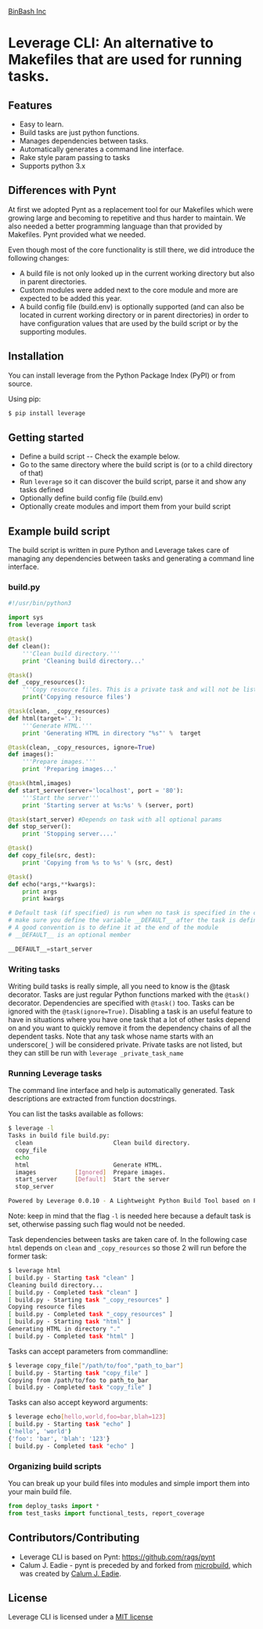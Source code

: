 [BinBash Inc](https://github.com/binbashar)

# Leverage CLI: An alternative to Makefiles that are used for running tasks.

## Features
* Easy to learn.
* Build tasks are just python functions.
* Manages dependencies between tasks.
* Automatically generates a command line interface.
* Rake style param passing to tasks
* Supports python 3.x

## Differences with Pynt
At first we adopted Pynt as a replacement tool for our Makefiles which were growing large and becoming to repetitive and thus harder to maintain. We also needed a better programming language than that provided by Makefiles. Pynt provided what we needed.

Even though most of the core functionality is still there, we did introduce the following changes:
* A build file is not only looked up in the current working directory but also in parent directories.
* Custom modules were added next to the core module and more are expected to be added this year.
* A build config file (build.env) is optionally supported (and can also be located in current working directory or in parent directories) in order to have configuration values that are used by the build script or by the supporting modules.

## Installation
You can install leverage from the Python Package Index (PyPI) or from source.

Using pip:
```bash
$ pip install leverage
```

## Getting started
* Define a build script -- Check the example below.
* Go to the same directory where the build script is (or to a child directory of that)
* Run `leverage` so it can discover the build script, parse it and show any tasks defined
* Optionally define build config file (build.env)
* Optionally create modules and import them from your build script

## Example build script
The build script is written in pure Python and Leverage takes care of managing
any dependencies between tasks and generating a command line interface.

### build.py
```python
#!/usr/bin/python3

import sys
from leverage import task

@task()
def clean():
    '''Clean build directory.'''
    print 'Cleaning build directory...'

@task()
def _copy_resources():
    '''Copy resource files. This is a private task and will not be listed.'''
    print('Copying resource files')

@task(clean, _copy_resources)
def html(target='.'):
    '''Generate HTML.'''
    print 'Generating HTML in directory "%s"' %  target

@task(clean, _copy_resources, ignore=True)
def images():
    '''Prepare images.'''
    print 'Preparing images...'

@task(html,images)
def start_server(server='localhost', port = '80'):
    '''Start the server'''
    print 'Starting server at %s:%s' % (server, port)

@task(start_server) #Depends on task with all optional params
def stop_server():
    print 'Stopping server....'

@task()
def copy_file(src, dest):
    print 'Copying from %s to %s' % (src, dest)

@task()
def echo(*args,**kwargs):
    print args
    print kwargs

# Default task (if specified) is run when no task is specified in the command line
# make sure you define the variable __DEFAULT__ after the task is defined
# A good convention is to define it at the end of the module
# __DEFAULT__ is an optional member

__DEFAULT__=start_server
```

### Writing tasks
Writing build tasks is really simple, all you need to know is the @task decorator. Tasks are just regular Python functions marked with the ``@task()`` decorator. Dependencies are specified with ``@task()`` too.
Tasks can be ignored with the ``@task(ignore=True)``. Disabling a task is an useful feature to have in situations where you have one task that a lot of other tasks depend on and you want to quickly remove it from the dependency chains of all the dependent tasks.
Note that any task whose name starts with an underscore(``_``) will be considered private.
Private tasks are not listed, but they can still be run with ``leverage _private_task_name``

### Running Leverage tasks
The command line interface and help is automatically generated. Task descriptions
are extracted from function docstrings.

You can list the tasks available as follows:
```bash
$ leverage -l
Tasks in build file build.py:
  clean                       Clean build directory.
  copy_file
  echo
  html                        Generate HTML.
  images           [Ignored]  Prepare images.
  start_server     [Default]  Start the server
  stop_server

Powered by Leverage 0.0.10 - A Lightweight Python Build Tool based on Pynt.
```

Note: keep in mind that the flag `-l` is needed here because a default task is set, otherwise passing such flag would not be needed.

Task dependencies between tasks are taken care of. In the following case `html` depends on `clean` and `_copy_resources` so those 2 will run before the former task:
```bash
$ leverage html
[ build.py - Starting task "clean" ]
Cleaning build directory...
[ build.py - Completed task "clean" ]
[ build.py - Starting task "_copy_resources" ]
Copying resource files
[ build.py - Completed task "_copy_resources" ]
[ build.py - Starting task "html" ]
Generating HTML in directory "."
[ build.py - Completed task "html" ]
```


Tasks can accept parameters from commandline:
```bash
$ leverage copy_file["/path/to/foo","path_to_bar"]
[ build.py - Starting task "copy_file" ]
Copying from /path/to/foo to path_to_bar
[ build.py - Completed task "copy_file" ]
```

Tasks can also accept keyword arguments:
```bash
$ leverage echo[hello,world,foo=bar,blah=123]
[ build.py - Starting task "echo" ]
('hello', 'world')
{'foo': 'bar', 'blah': '123'}
[ build.py - Completed task "echo" ]
```

### Organizing build scripts
You can break up your build files into modules and simple import them into your main build file.

```python
from deploy_tasks import *
from test_tasks import functional_tests, report_coverage
```

## Contributors/Contributing
* Leverage CLI is based on Pynt: https://github.com/rags/pynt
* Calum J. Eadie - pynt is preceded by and forked from [microbuild](https://github.com/CalumJEadie/microbuild), which was created by [Calum J. Eadie](https://github.com/CalumJEadie).

## License
Leverage CLI is licensed under a [MIT license](http://opensource.org/licenses/MIT)

